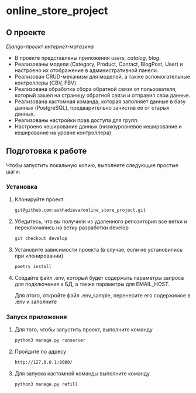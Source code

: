# online_store_project

<!-- ABOUT THE PROJECT -->
## О проекте
*Django-проект интернет-магазина*

- В проекте представлены приложения *users*, *catalog*, *blog*.
- Реализованы модели (Category, Product, Contact, BlogPost, User) и настроено их отображение в административной панели.
- Реализован CRUD-механизм для моделей, а также вспомогательные контроллеры (CBV, FBV).
- Реализована обработка сбора обратной связи от пользователя, который зашел на страницу обратной связи и отправил свои данные.
- Реализована кастомная команда, которая заполняет данные в базу данных (PostgreSQL), предварительно зачистив ее от старых данных.
- Реализованы настройки прав доступа для групп.
- Настроено кеширование данных (низкоуровневое кеширование и кеширование на уровне контроллера)

<!-- GETTING STARTED -->
## Подготовка к работе

Чтобы запустить локальную копию, выполните следующие простые шаги:

### Установка

1. Клонируйте проект
   ```sh
   git@github.com:aukhadieva/online_store_project.git
   ```
2. Убедитесь, что вы получили из удаленного репозитория все ветки и переключились на ветку разработки develop
   ```sh
   git checkout develop
   ```
3. Установите зависимости проекта (в случае, если не установились при клонировании)
   ```sh
   poetry install
   ```
4. Создайте файл .env, который будет содержать параметры запроса для подключения к БД, а также параметры для EMAIL_HOST. 
   
   Для этого, откройте файл .env_sample, перенесите его содержимое в .env и заполните

### Запуск приложения
1. Для того, чтобы запустить проект, выполните команду
   ```sh
   python3 manage.py runserver
   ```
2. Пройдите по адресу
   ```sh
   http://127.0.0.1:8000/
   ```
3. Для запуска кастомной команды выполните команду
   ```sh
   python3 manage.py refill
   ```
